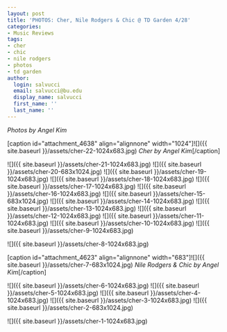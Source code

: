 ```yaml
---
layout: post
title: 'PHOTOS: Cher, Nile Rodgers & Chic @ TD Garden 4/28'
categories:
- Music Reviews
tags:
- cher
- chic
- nile rodgers
- photos
- td garden
author:
  login: salvucci
  email: salvucci@bu.edu
  display_name: salvucci
  first_name: ''
  last_name: ''
---
```

_Photos by Angel Kim_

\[caption id="attachment\_4638" align="alignnone" width="1024"\]![]({{ site.baseurl }}/assets/cher-22-1024x683.jpg) _Cher by Angel Kim_\[/caption\]

![]({{ site.baseurl }}/assets/cher-21-1024x683.jpg) ![]({{ site.baseurl }}/assets/cher-20-683x1024.jpg) ![]({{ site.baseurl }}/assets/cher-19-1024x683.jpg) ![]({{ site.baseurl }}/assets/cher-18-1024x683.jpg) ![]({{ site.baseurl }}/assets/cher-17-1024x683.jpg) ![]({{ site.baseurl }}/assets/cher-16-1024x683.jpg) ![]({{ site.baseurl }}/assets/cher-15-683x1024.jpg) ![]({{ site.baseurl }}/assets/cher-14-1024x683.jpg) ![]({{ site.baseurl }}/assets/cher-13-1024x683.jpg) ![]({{ site.baseurl }}/assets/cher-12-1024x683.jpg) ![]({{ site.baseurl }}/assets/cher-11-1024x683.jpg) ![]({{ site.baseurl }}/assets/cher-10-1024x683.jpg) ![]({{ site.baseurl }}/assets/cher-9-1024x683.jpg)

![]({{ site.baseurl }}/assets/cher-8-1024x683.jpg)

\[caption id="attachment\_4623" align="alignnone" width="683"\]![]({{ site.baseurl }}/assets/cher-7-683x1024.jpg) _Nile Rodgers & Chic by Angel Kim_\[/caption\]

![]({{ site.baseurl }}/assets/cher-6-1024x683.jpg) ![]({{ site.baseurl }}/assets/cher-5-1024x683.jpg) ![]({{ site.baseurl }}/assets/cher-4-1024x683.jpg) ![]({{ site.baseurl }}/assets/cher-3-1024x683.jpg) ![]({{ site.baseurl }}/assets/cher-2-683x1024.jpg)

![]({{ site.baseurl }}/assets/cher-1-1024x683.jpg)